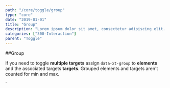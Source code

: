 ```yaml
---
path: "/core/toggle/group"
type: "core"
date: "2019-01-01"
title: "Group"
description: "Lorem ipsum dolor sit amet, consectetur adipiscing elit. Nunc tempus laoreet leo sit amet iaculis."
categories: ["300-Interaction"]
parent: "Toggle"
---
```


##Group

If you need to toggle **multiple targets** assign `data-xt-group` to **elements** and the associated targets **targets**. Grouped elements and targets aren't counted for min and max.

<demo>
  <demovanilla src="demos/inline/demos/toggle/group">
  </demovanilla>
</demo>
`
